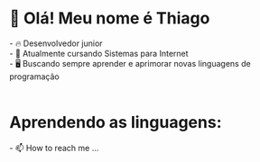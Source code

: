 <h1>👋 Olá! Meu nome é Thiago</h1>
- 🔥 Desenvolvedor junior<br>
- 📖 Atualmente cursando Sistemas para Internet<br>
- 🖥 Buscando sempre aprender e aprimorar novas linguagens de programação<br>
<br>
<h1>Aprendendo as linguagens:</h1>
- 📫 How to reach me ...<br>

<!---
thiago-cs2002/thiago-cs2002 is a ✨ special ✨ repository because its `README.md` (this file) appears on your GitHub profile.
You can click the Preview link to take a look at your changes.
--->
